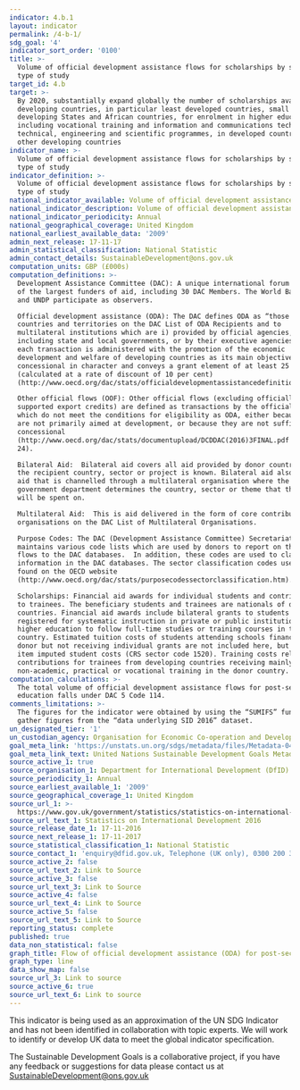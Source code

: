 ```yaml
---
indicator: 4.b.1
layout: indicator
permalink: /4-b-1/
sdg_goal: '4'
indicator_sort_order: '0100'
title: >-
  Volume of official development assistance flows for scholarships by sector and
  type of study
target_id: 4.b
target: >-
  By 2020, substantially expand globally the number of scholarships available to
  developing countries, in particular least developed countries, small island
  developing States and African countries, for enrolment in higher education,
  including vocational training and information and communications technology,
  technical, engineering and scientific programmes, in developed countries and
  other developing countries
indicator_name: >-
  Volume of official development assistance flows for scholarships by sector and
  type of study
indicator_definition: >-
  Volume of official development assistance flows for scholarships by sector and
  type of study
national_indicator_available: Volume of official development assistance flows for post-secondary education
national_indicator_description: Volume of official development assistance flows for post-secondary education
national_indicator_periodicity: Annual
national_geographical_coverage: United Kingdom
national_earliest_available_data: '2009'
admin_next_release: 17-11-17
admin_statistical_classification: National Statistic
admin_contact_details: SustainableDevelopment@ons.gov.uk
computation_units: GBP (£000s)
computation_definitions: >-
  Development Assistance Committee (DAC): A unique international forum of many
  of the largest funders of aid, including 30 DAC Members. The World Bank, IMF
  and UNDP participate as observers.

  Official development assistance (ODA): The DAC defines ODA as “those flows to
  countries and territories on the DAC List of ODA Recipients and to
  multilateral institutions which are i) provided by official agencies,
  including state and local governments, or by their executive agencies; and ii)
  each transaction is administered with the promotion of the economic
  development and welfare of developing countries as its main objective; and is
  concessional in character and conveys a grant element of at least 25 per cent
  (calculated at a rate of discount of 10 per cent)
  (http://www.oecd.org/dac/stats/officialdevelopmentassistancedefinitionandcoverage.htm).

  Other official flows (OOF): Other official flows (excluding officially
  supported export credits) are defined as transactions by the official sector
  which do not meet the conditions for eligibility as ODA, either because they
  are not primarily aimed at development, or because they are not sufficiently
  concessional
  (http://www.oecd.org/dac/stats/documentupload/DCDDAC(2016)3FINAL.pdf - Para
  24).

  Bilateral Aid:  Bilateral aid covers all aid provided by donor countries when
  the recipient country, sector or project is known. Bilateral aid also includes
  aid that is channelled through a multilateral organisation where the
  government department determines the country, sector or theme that the funds
  will be spent on.

  Multilateral Aid:  This is aid delivered in the form of core contributions to
  organisations on the DAC List of Multilateral Organisations.

  Purpose Codes: The DAC (Development Assistance Committee) Secretariat
  maintains various code lists which are used by donors to report on their aid
  flows to the DAC databases.  In addition, these codes are used to classify
  information in the DAC databases. The sector classification codes used can be
  found on the OECD website
  (http://www.oecd.org/dac/stats/purposecodessectorclassification.htm).

  Scholarships: Financial aid awards for individual students and contributions
  to trainees. The beneficiary students and trainees are nationals of developing
  countries. Financial aid awards include bilateral grants to students
  registered for systematic instruction in private or public institutions of
  higher education to follow full-time studies or training courses in the donor
  country. Estimated tuition costs of students attending schools financed by the
  donor but not receiving individual grants are not included here, but under
  item imputed student costs (CRS sector code 1520). Training costs relate to
  contributions for trainees from developing countries receiving mainly
  non-academic, practical or vocational training in the donor country.
computation_calculations: >-
  The total volume of official development assistance flows for post-secondary
  education falls under DAC 5 Code 114.
comments_limitations: >-
  The figures for the indicator were obtained by using the “SUMIFS” function to
  gather figures from the “data underlying SID 2016” dataset.
un_designated_tier: '1'
un_custodian_agency: Organisation for Economic Co-operation and Development (OECD)
goal_meta_link: 'https://unstats.un.org/sdgs/metadata/files/Metadata-04-0B-01.pdf'
goal_meta_link_text: United Nations Sustainable Development Goals Metadata (PDF 211 KB)
source_active_1: true
source_organisation_1: Department for International Development (DfID)
source_periodicity_1: Annual
source_earliest_available_1: '2009'
source_geographical_coverage_1: United Kingdom
source_url_1: >-
  https://www.gov.uk/government/statistics/statistics-on-international-development-2016
source_url_text_1: Statistics on International Development 2016
source_release_date_1: 17-11-2016
source_next_release_1: 17-11-2017
source_statistical_classification_1: National Statistic
source_contact_1: 'enquiry@dfid.gov.uk, Telephone (UK only), 0300 200 3343'
source_active_2: false
source_url_text_2: Link to Source
source_active_3: false
source_url_text_3: Link to Source
source_active_4: false
source_url_text_4: Link to Source
source_active_5: false
source_url_text_5: Link to Source
reporting_status: complete
published: true
data_non_statistical: false
graph_title: Flow of official development assistance (ODA) for post-secondary education
graph_type: line
data_show_map: false
source_url_3: Link to source
source_active_6: true
source_url_text_6: Link to source
---
```

This indicator is being used as an approximation of the UN SDG Indicator and has not been identified in collaboration with topic experts. We will work to identify or develop UK data to meet the global indicator specification.

The Sustainable Development Goals is a collaborative project, if you have any feedback or suggestions for data please contact us at <SustainableDevelopment@ons.gov.uk>
